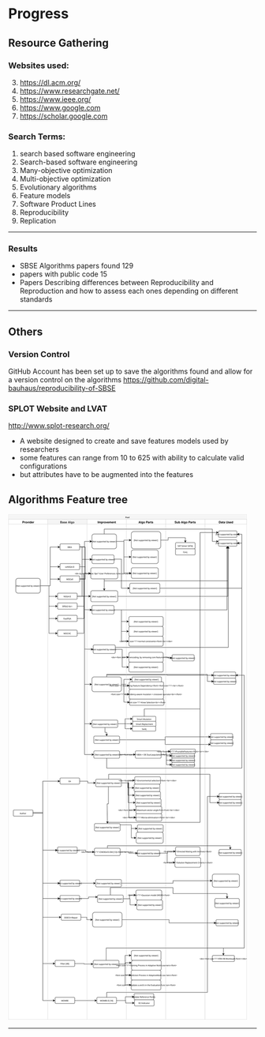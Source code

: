 # Progress

## Resource Gathering

### Websites used:

3. https://dl.acm.org/ 
4. https://www.researchgate.net/ 
5. https://www.ieee.org/
4. https://www.google.com 
5. https://scholar.google.com 


### Search Terms:

1. search based software engineering 
2. Search-based software engineering 
3. Many-objective optimization
4. Multi-objective optimization
5. Evolutionary algorithms
6. Feature models
7. Software Product Lines
8. Reproducibility 
9. Replication 

---

### Results

- SBSE Algorithms papers found  129 
- papers with public code 15
- Papers Describing differences between Reproducibility and Reproduction and how to assess each ones depending on different standards

---

## Others

### Version Control

GitHub Account has been set up to save the algorithms found and allow for a version control on the algorithms https://github.com/digital-bauhaus/reproducibility-of-SBSE

### SPLOT Website and LVAT

http://www.splot-research.org/
- A website designed to create and save features models used by researchers
- some features can range from 10 to 625 with ability to calculate valid configurations
- but attributes have to be augmented into the features

## Algorithms Feature tree

![Fig. 3. Algorithms Tree Chart](./AlgoTreeChart.svg)

---

